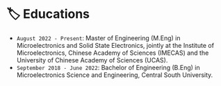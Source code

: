 # 🏷️ Educations

- `August 2022 - Present`: Master of Engineering (M.Eng) in Microelectronics and Solid State Electronics, jointly at the Institute of Microelectronics, Chinese Academy of Sciences (IMECAS) and the University of Chinese Academy of Sciences (UCAS).
- `September 2018 - June 2022`: Bachelor of Engineering (B.Eng) in Microelectronics Science and Engineering, Central South University. 
